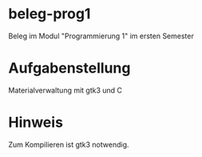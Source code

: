 # beleg-prog1
Beleg im Modul "Programmierung 1" im ersten Semester

# Aufgabenstellung
Materialverwaltung mit gtk3 und C

# Hinweis
Zum Kompilieren ist gtk3 notwendig.
